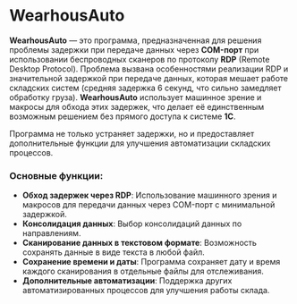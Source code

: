 # WearhousAuto

**WearhousAuto** — это программа, предназначенная для решения проблемы задержки при передаче данных через **COM-порт** при использовании беспроводных сканеров по протоколу **RDP** (Remote Desktop Protocol). Проблема вызвана особенностями реализации RDP и значительной задержкой при передаче данных, которая мешает работе складских систем (средняя задержка 6 секунд, что сильно замедляет обработку груза). **WearhousAuto** использует машинное зрение и макросы для обхода этих задержек, что делает её единственным возможным решением без прямого доступа к системе **1С**.

Программа не только устраняет задержки, но и предоставляет дополнительные функции для улучшения автоматизации складских процессов.

### Основные функции:

- **Обход задержек через RDP**: Использование машинного зрения и макросов для передачи данных через COM-порт с минимальной задержкой.
- **Консолидация данных**: Выбор консолидаций данных по направлениям.
- **Сканирование данных в текстовом формате**: Возможность сохранять данные в виде текста в любой файл.
- **Сохранение времени и даты**: Программа сохраняет дату и время каждого сканирования в отдельные файлы для отслеживания.
- **Дополнительные автоматизации**: Поддержка других автоматизированных процессов для улучшения работы склада.
